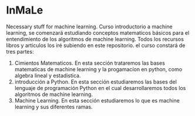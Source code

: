 # InMaLe
Necessary stuff for machine learning.
Curso introductorio a machine learning, se comenzará estudiando conceptos matematicos básicos para el entendimiento de los algoritmos de machine learning.
Todos los recursos libros y articulos los iré subiendo en este repositorio.
el curso constará de tres partes:
1. Cimientos Matematicos. En esta sección trataremos las bases matematicas de machine learning y la progamacíon en python, como algebra lineal y estadistica.
2. introducción a Python. En esta sección estudiaremos las bases del lenguaje de programación Python en el cual desarrollaremos todos los algoritmos de machine learning.
3. Machine Learning. En esta sección estudiaremos lo que es machine learning y sus diferentes ramas.

